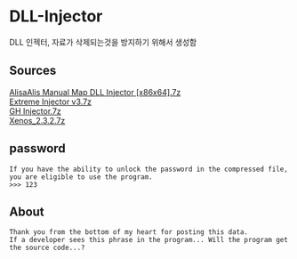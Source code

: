 # DLL-Injector
DLL 인젝터, 자료가 삭제되는것을 방지하기 위해서 생성함

## Sources
[AlisaAlis Manual Map DLL Injector [x86x64].7z](https://www.unknowncheats.me/forum/general-programming-and-reversing/209939-alisaalis-manual-map-dll-injector-x86-x64.html)  
[Extreme Injector v3.7z](https://github.com/master131/ExtremeInjector)  
[GH Injector.7z](https://github.com/guided-hacking/GuidedHacking-Injector)  
[Xenos_2.3.2.7z](https://github.com/DarthTon/Xenos)  

## password
```
If you have the ability to unlock the password in the compressed file, you are eligible to use the program.
>>> 123
```

## About
```
Thank you from the bottom of my heart for posting this data.
If a developer sees this phrase in the program... Will the program get the source code...?
```
